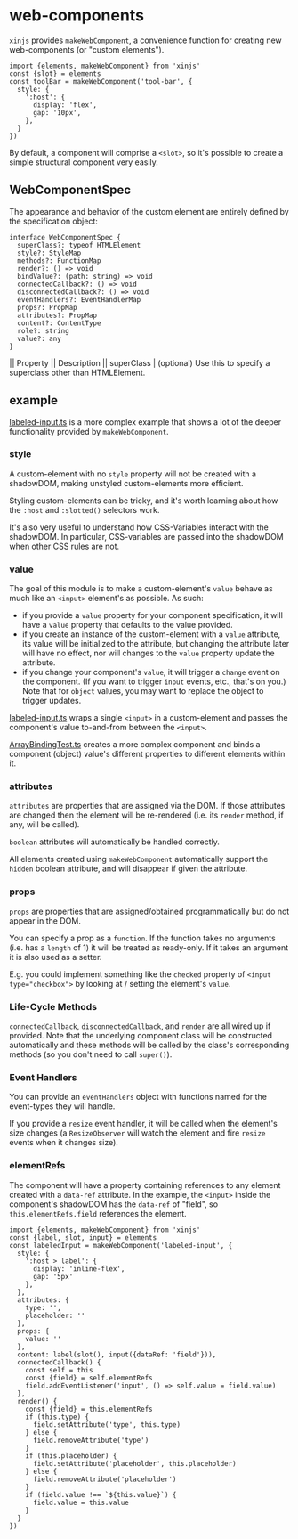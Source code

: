 # web-components

`xinjs` provides `makeWebComponent`, a convenience function for creating new
web-components (or "custom elements").

    import {elements, makeWebComponent} from 'xinjs'
    const {slot} = elements
    const toolBar = makeWebComponent('tool-bar', {
      style: {
        ':host': {
          display: 'flex',
          gap: '10px',
        },
      }
    })

By default, a component will comprise a `<slot>`, so it's possible to create
a simple structural component very easily.

## WebComponentSpec

The appearance and behavior of the custom element are entirely defined by the 
specification object:

    interface WebComponentSpec {
      superClass?: typeof HTMLElement
      style?: StyleMap
      methods?: FunctionMap
      render?: () => void
      bindValue?: (path: string) => void
      connectedCallback?: () => void
      disconnectedCallback?: () => void
      eventHandlers?: EventHandlerMap
      props?: PropMap
      attributes?: PropMap
      content?: ContentType
      role?: string
      value?: any
    }

|| Property || Description
|| superClass | (optional) Use this to specify a superclass other than HTMLElement.

## <labeled-input> example

[labeled-input.ts](../demo/components/labeled-input.ts) is a more complex example 
that shows a lot of the deeper functionality provided by `makeWebComponent`.

### style

A custom-element with no `style` property will not be created with a shadowDOM,
making unstyled custom-elements more efficient.

Styling custom-elements can be tricky, and it's worth learning about
how the `:host` and `:slotted()` selectors work.

It's also very useful to understand how CSS-Variables interact with the
shadowDOM. In particular, CSS-variables are passed into the shadowDOM
when other CSS rules are not.

### value

The goal of this module is to make a custom-element's `value` behave as much
like an `<input>` element's as possible. As such:

- if you provide a `value` property for your component specification, it will
  have a `value` property that defaults to the value provided.
- if you create an instance of the custom-element with a `value` attribute, its
  value will be initialized to the attribute, but changing the attribute later
  will have no effect, nor will changes to the `value` property update the 
  attribute.
- if you change your component's `value`, it will trigger a `change` event on
  the component. (If you want to trigger `input` events, etc., that's on you.)
  Note that for `object` values, you may want to replace the object to trigger
  updates.

[labeled-input.ts](../demo/components/labeled-input.ts) wraps a single `<input>`
in a custom-element and passes the component's value to-and-from between the
`<input>`.

[ArrayBindingTest.ts](../demo/ArrayBindingTest.ts) creates a more complex
component and binds a component (object) value's different properties
to different elements within it.

### attributes

`attributes` are properties that are assigned via the DOM. If those attributes
are changed then the element will be re-rendered (i.e. its `render` method,
if any, will be called).

`boolean` attributes will automatically be handled correctly.

All elements created using `makeWebComponent` automatically support the `hidden`
boolean attribute, and will disappear if given the attribute.

### props

`props` are properties that are assigned/obtained programmatically but do not
appear in the DOM.

You can specify a prop as a `function`. If the function takes no arguments
(i.e. has a `length` of 1) it will be treated as ready-only. If it takes an
argument it is also used as a setter.

E.g. you could implement something like the `checked` property of
`<input type="checkbox">` by looking at / setting the element's `value`.

### Life-Cycle Methods

`connectedCallback`, `disconnectedCallback`, and `render` are all wired
up if provided. Note that the underlying component class will be constructed
automatically and these methods will be called by the class's corresponding
methods (so you don't need to call `super()`).

### Event Handlers

You can provide an `eventHandlers` object with functions named for the 
event-types they will handle.

If you provide a `resize` event handler, it will be called when the element's
size changes (a `ResizeObserver` will watch the element and fire `resize` events
when it changes size).

### elementRefs

The component will have a property containing references to any element created
with a `data-ref` attribute. In the example, the `<input>` inside the component's
shadowDOM has the `data-ref` of "field", so `this.elementRefs.field` references
the element.

    import {elements, makeWebComponent} from 'xinjs'
    const {label, slot, input} = elements
    const labeledInput = makeWebComponent('labeled-input', {
      style: {
        ':host > label': {
          display: 'inline-flex',
          gap: '5px'
        },
      },
      attributes: {
        type: '',
        placeholder: ''
      },
      props: {
        value: ''
      },
      content: label(slot(), input({dataRef: 'field'})),
      connectedCallback() {
        const self = this
        const {field} = self.elementRefs
        field.addEventListener('input', () => self.value = field.value)
      },
      render() {
        const {field} = this.elementRefs
        if (this.type) {
          field.setAttribute('type', this.type)
        } else {
          field.removeAttribute('type')
        }
        if (this.placeholder) {
          field.setAttribute('placeholder', this.placeholder)
        } else {
          field.removeAttribute('placeholder')
        }
        if (field.value !== `${this.value}`) {
          field.value = this.value 
        }
      }
    })

